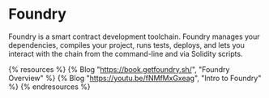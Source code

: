 # Foundry

Foundry is a smart contract development toolchain. Foundry manages your dependencies, compiles your project, runs tests, deploys, and lets you interact with the chain from the command-line and via Solidity scripts.

{% resources %}
  {% Blog "https://book.getfoundry.sh/", "Foundry Overview" %}
  {% Blog "https://youtu.be/fNMfMxGxeag", "Intro to Foundry" %}
{% endresources %}

